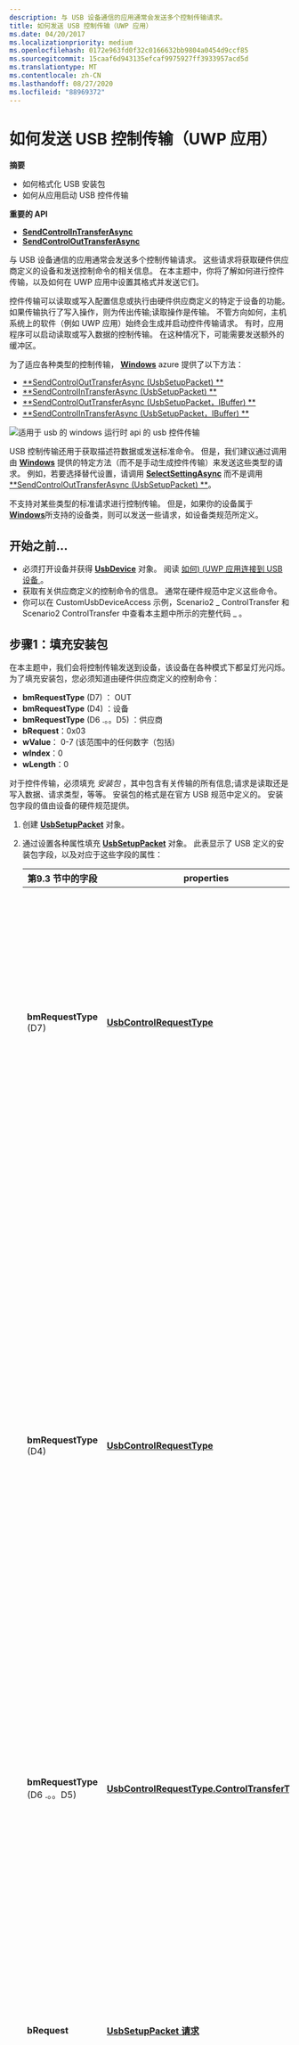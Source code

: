 ```yaml
---
description: 与 USB 设备通信的应用通常会发送多个控制传输请求。
title: 如何发送 USB 控制传输（UWP 应用）
ms.date: 04/20/2017
ms.localizationpriority: medium
ms.openlocfilehash: 0172e963fd0f32c0166632bb9804a0454d9ccf85
ms.sourcegitcommit: 15caaf6d943135efcaf9975927ff3933957acd5d
ms.translationtype: MT
ms.contentlocale: zh-CN
ms.lasthandoff: 08/27/2020
ms.locfileid: "88969372"
---
```

# <a name="how-to-send-a-usb-control-transfer-uwp-app"></a>如何发送 USB 控制传输（UWP 应用）


**摘要**

-   如何格式化 USB 安装包
-   如何从应用启动 USB 控件传输

**重要的 API**

-   [**SendControlInTransferAsync**](https://docs.microsoft.com/uwp/api/Windows.Devices.Usb.UsbDevice#Windows_Devices_Usb_UsbDevice_SendControlInTransferAsync_Windows_Devices_Usb_UsbSetupPacket_Windows_Storage_Streams_IBuffer_)
-   [**SendControlOutTransferAsync**](https://docs.microsoft.com/uwp/api/Windows.Devices.Usb.UsbDevice#Windows_Devices_Usb_UsbDevice_SendControlOutTransferAsync_Windows_Devices_Usb_UsbSetupPacket_)

与 USB 设备通信的应用通常会发送多个控制传输请求。 这些请求将获取硬件供应商定义的设备和发送控制命令的相关信息。 在本主题中，你将了解如何进行控件传输，以及如何在 UWP 应用中设置其格式并发送它们。

控件传输可以读取或写入配置信息或执行由硬件供应商定义的特定于设备的功能。 如果传输执行了写入操作，则为传出传输;读取操作是传输。 不管方向如何，主机系统上的软件（例如 UWP 应用）始终会生成并启动控件传输请求。 有时，应用程序可以启动读取或写入数据的控制传输。 在这种情况下，可能需要发送额外的缓冲区。

为了适应各种类型的控制传输， [**Windows**](https://docs.microsoft.com/uwp/api/Windows.Devices.Usb) azure 提供了以下方法：

-   [**SendControlOutTransferAsync (UsbSetupPacket) **](https://docs.microsoft.com/uwp/api/Windows.Devices.Usb.UsbDevice#Windows_Devices_Usb_UsbDevice_SendControlOutTransferAsync_Windows_Devices_Usb_UsbSetupPacket_)
-   [**SendControlInTransferAsync (UsbSetupPacket) **](https://docs.microsoft.com/uwp/api/Windows.Devices.Usb.UsbDevice#Windows_Devices_Usb_UsbDevice_SendControlInTransferAsync_Windows_Devices_Usb_UsbSetupPacket_)
-   [**SendControlOutTransferAsync (UsbSetupPacket，IBuffer) **](https://docs.microsoft.com/uwp/api/Windows.Devices.Usb.UsbDevice#Windows_Devices_Usb_UsbDevice_SendControlOutTransferAsync_Windows_Devices_Usb_UsbSetupPacket_Windows_Storage_Streams_IBuffer_)
-   [**SendControlInTransferAsync (UsbSetupPacket，IBuffer) **](https://docs.microsoft.com/uwp/api/Windows.Devices.Usb.UsbDevice#Windows_Devices_Usb_UsbDevice_SendControlInTransferAsync_Windows_Devices_Usb_UsbSetupPacket_Windows_Storage_Streams_IBuffer_)

![适用于 usb 的 windows 运行时 api 的 usb 控件传输](images/scenario2-flowchart.png)

USB 控制传输还用于获取描述符数据或发送标准命令。 但是，我们建议通过调用由 [**Windows**](https://docs.microsoft.com/uwp/api/Windows.Devices.Usb) 提供的特定方法（而不是手动生成控件传输）来发送这些类型的请求。 例如，若要选择替代设置，请调用 [**SelectSettingAsync**](https://docs.microsoft.com/uwp/api/Windows.Devices.Usb.UsbInterfaceSetting#Windows_Devices_Usb_UsbInterfaceSetting_SelectSettingAsync) 而不是调用 [**SendControlOutTransferAsync (UsbSetupPacket) **](https://docs.microsoft.com/uwp/api/Windows.Devices.Usb.UsbDevice#Windows_Devices_Usb_UsbDevice_SendControlOutTransferAsync_Windows_Devices_Usb_UsbSetupPacket_)。

不支持对某些类型的标准请求进行控制传输。 但是，如果你的设备属于 [**Windows**](https://docs.microsoft.com/uwp/api/Windows.Devices.Usb)所支持的设备类，则可以发送一些请求，如设备类规范所定义。

## <a name="before-you-start"></a>开始之前...


-   必须打开设备并获得 [**UsbDevice**](https://docs.microsoft.com/uwp/api/Windows.Devices.Usb.UsbDevice) 对象。 阅读 [如何)  (UWP 应用连接到 USB 设备 ](how-to-connect-to-a-usb-device--uwp-app-.md)。
-   获取有关供应商定义的控制命令的信息。 通常在硬件规范中定义这些命令。
-   你可以在 CustomUsbDeviceAccess 示例，Scenario2 \_ ControlTransfer 和 Scenario2 ControlTransfer 中查看本主题中所示的完整代码 \_ 。

## <a name="step-1-populate-the-setup-packet"></a>步骤1：填充安装包


在本主题中，我们会将控制传输发送到设备，该设备在各种模式下都呈灯光闪烁。 为了填充安装包，您必须知道由硬件供应商定义的控制命令：

-   **bmRequestType** (D7) ： OUT
-   **bmRequestType** (D4) ：设备
-   **bmRequestType** (D6 .。。D5) ：供应商
-   **bRequest**：0x03
-   **wValue**： 0-7 (该范围中的任何数字（包括) 
-   **wIndex**：0
-   **wLength**：0

对于控件传输，必须填充 *安装包* ，其中包含有关传输的所有信息;请求是读取还是写入数据、请求类型，等等。 安装包的格式是在官方 USB 规范中定义的。 安装包字段的值由设备的硬件规范提供。

1.  创建 [**UsbSetupPacket**](https://docs.microsoft.com/uwp/api/Windows.Devices.Usb.UsbSetupPacket) 对象。
2.  通过设置各种属性填充 [**UsbSetupPacket**](https://docs.microsoft.com/uwp/api/Windows.Devices.Usb.UsbSetupPacket) 对象。 此表显示了 USB 定义的安装包字段，以及对应于这些字段的属性：

    | 第9.3 节中的字段     | properties                                                                              | 说明                                                                                                                                                                                                                            |
    |---------------------------|---------------------------------------------------------------------------------------|----------------------------------------------------------------------------------------------------------------------------------------------------------------------------------------------------------------------------------------|
    | **bmRequestType** (D7)     | [**UsbControlRequestType**](https://docs.microsoft.com/uwp/api/Windows.Devices.Usb.UsbControlRequestType#Windows_Devices_Usb_UsbControlRequestType_Direction)      | 请求的方向。 无论请求是从主机到设备， (传出将) 或设备传输到 (传输) 中的主机。                                                                                                                 |
    | **bmRequestType** (D4)     | [**UsbControlRequestType**](https://docs.microsoft.com/uwp/api/Windows.Devices.Usb.UsbControlRequestType#Windows_Devices_Usb_UsbControlRequestType_Recipient)      | 请求的接收方。 所有控制传输均以默认终结点为目标。 但是，收件人可能是设备、接口、终结点或其他。 有关 USB 设备、接口、终结点层次结构的详细信息，请参阅设备布局。 |
    | **bmRequestType** (D6 .。。D5)  | [**UsbControlRequestType.ControlTransferType**](https://docs.microsoft.com/uwp/api/Windows.Devices.Usb.UsbControlRequestType#Windows_Devices_Usb_UsbControlRequestType_ControlTransferType) | 请求的类别。 标准、类或供应商。                                                                                                                                                                                       |
    | **bRequest**              | [**UsbSetupPacket 请求**](https://docs.microsoft.com/uwp/api/Windows.Devices.Usb.UsbSetupPacket#Windows_Devices_Usb_UsbSetupPacket_Request)                        | 请求类型。 如果请求是标准请求，如 GET \_ 描述符请求，则该请求由 USB 规范定义。 否则，它可以由供应商定义。                                                           |
    | **wValue**                | [**UsbSetupPacket**](https://docs.microsoft.com/uwp/api/Windows.Devices.Usb.UsbSetupPacket#Windows_Devices_Usb_UsbSetupPacket_Value)                            | 取决于请求的类型。                                                                                                                                                                                                        |
    | **wIndex**                | [**UsbSetupPacket**](https://docs.microsoft.com/uwp/api/Windows.Devices.Usb.UsbSetupPacket#Windows_Devices_Usb_UsbSetupPacket_Index)                            | 取决于请求的类型。                                                                                                                                                                                                        |
    | **wLength**               | [**UsbSetupPacket**](https://docs.microsoft.com/uwp/api/Windows.Devices.Usb.UsbSetupPacket#Windows_Devices_Usb_UsbSetupPacket_Length)                          | 此请求中发送或接收的数据包的长度。                                                                                                                                                                            |
**注意**  对于某些控件传输，可能需要提供 **bmRequestType** 作为原始字节。 在这种情况下，可以在 [**UsbControlRequestType. AsByte**](https://docs.microsoft.com/uwp/api/Windows.Devices.Usb.UsbControlRequestType#Windows_Devices_Usb_UsbControlRequestType_AsByte) 属性中设置字节。

## <a name="step-2-start-an-asynchronous-operation-to-send-the-control-transfer"></a>步骤2：启动异步操作以发送控件传输


若要发送控制传输，必须有一个 [**UsbDevice**](https://docs.microsoft.com/uwp/api/Windows.Devices.Usb.UsbDevice) 对象。 你的控件传输可能需要也可能不需要遵循安装包的数据包。

若要启动控件传输，请调用 [**SendControlInTransferAsync**](https://docs.microsoft.com/uwp/api/Windows.Devices.Usb.UsbDevice#Windows_Devices_Usb_UsbDevice_SendControlInTransferAsync_Windows_Devices_Usb_UsbSetupPacket_Windows_Storage_Streams_IBuffer_) 或 [**SendControlOutTransferAsync**](https://docs.microsoft.com/uwp/api/Windows.Devices.Usb.UsbDevice#Windows_Devices_Usb_UsbDevice_SendControlOutTransferAsync_Windows_Devices_Usb_UsbSetupPacket_Windows_Storage_Streams_IBuffer_)的重写。 如果传输使用数据包，请调用 **SendControlOutTransferAsync (UsbSetupPacket，IBuffer) **， **SendControlInTransferAsync (UsbSetupPacket，IBuffer) **。 这些方法采用其他参数，其中包含用于写入或接收设备数据的数据。 使用流程图确定要调用的替代。

调用开始和异步操作。 操作完成后，调用将返回包含操作结果的 [**iasyncoperation<tresult>**](https://docs.microsoft.com/previous-versions/br205802(v=vs.85)) 对象。 对于 OUT 传输，对象返回传输中发送的字节数。 对于 IN 传输，对象包含包含从设备读取的数据的缓冲区。

## <a name="usb-control-transfer-code-example"></a>USB 控件传输代码示例


此代码示例演示如何发送更改 SuperMUTT 设备上闪烁模式的控制传输。 用于传输的安装包包含供应商定义的命令。 该示例位于 Scenario2 \_ ControlTransfer 中。

```ManagedCPlusPlus
async Task SetSuperMuttLedBlinkPatternAsync(Byte pattern)
        {
            UsbSetupPacket initSetupPacket = new UsbSetupPacket
            {
                RequestType = new UsbControlRequestType
                {
                    Direction = UsbTransferDirection.Out,
                    Recipient = UsbControlRecipient.Device,
                    ControlTransferType = UsbControlTransferType.Vendor
                },
                Request = SuperMutt.VendorCommand.SetLedBlinkPattern,
                Value = pattern,
                Length = 0
            };

            UInt32 bytesTransferred = await EventHandlerForDevice.Current.Device.SendControlOutTransferAsync(initSetupPacket);

            MainPage.Current.NotifyUser("The Led blink pattern is set to " + pattern.ToString(), NotifyType.StatusMessage);
        }
```

此代码示例演示如何发送更改 SuperMUTT 设备上闪烁模式的控制传输。 用于传输的安装包包含供应商定义的命令。 该示例位于 Scenario2 \_ ControlTransfer 中。

```CSharp
async Task<IBuffer> SendVendorControlTransferInToDeviceRecipientAsync(Byte vendorCommand, UInt32 dataPacketLength)
 {
    // Data will be written to this buffer when we receive it
    var buffer = new Windows.Storage.Streams.Buffer(dataPacketLength);

    UsbSetupPacket initSetupPacket = new UsbSetupPacket
    {
        RequestType = new UsbControlRequestType
        {
            Direction = UsbTransferDirection.In,
            Recipient = UsbControlRecipient.Device,
            ControlTransferType = UsbControlTransferType.Vendor,
        },
        Request = vendorCommand,
        Length = dataPacketLength
    };

    return await EventHandlerForDevice.Current.Device.SendControlInTransferAsync(initSetupPacket, buffer);
}
```








